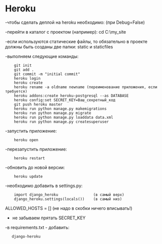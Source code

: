 # Heroku

 -чтобы сделать деплой на heroku необходимо:
            (при Debug=False)

 -перейти в каталог с проектом (например):
        cd C:\my_site

 -если используются статические файлы, то обязательно в проекте должны быть созданы две папки: static и staticfiles

  -выполняем следующие команды:

        git init
        git add .
        git commit -m "initial commit"
        heroku login
        heroku create
        heroku rename -a oldname newname (переименование приложения, если требуется)
        heroku addons:create heroku-postgresql --as DATABASE
        heroku config:set SECRET_KEY=Ваш_секретный_код
        git push heroku master
        heroku run python manage.py makemigrations
        heroku run python manage.py migrate
        heroku run python manage.py loaddata data.xml
        heroku run python manage.py createsuperuser


 -запустить приложение:
 
        heroku open

-перезапустить приложение:

        heroku restart

-обновить до новой версии:

        heroku update

-необходимо добавить в settings.py:

        import django_heroku                (в самый верх)
        django_heroku.settings(locals())    (в самый низ)

ALLOWED_HOSTS = []  (не надо в скобки ничего вписывать!)

- не забываем прятать SECRET_KEY

-в requirements.txt - добавить:

       django-heroku

